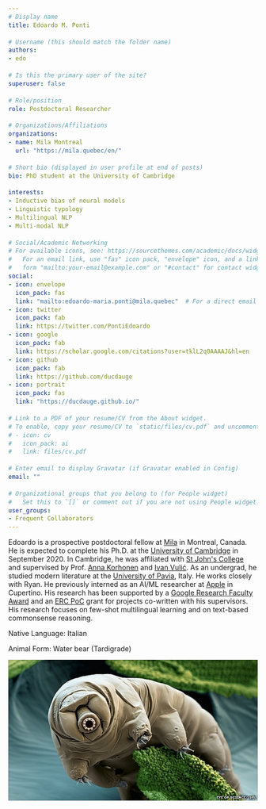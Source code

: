 ```yaml
---
# Display name
title: Edoardo M. Ponti

# Username (this should match the folder name)
authors:
- edo

# Is this the primary user of the site?
superuser: false

# Role/position
role: Postdoctoral Researcher

# Organizations/Affiliations
organizations:
- name: Mila Montreal
  url: "https://mila.quebec/en/"

# Short bio (displayed in user profile at end of posts)
bio: PhD student at the University of Cambridge

interests:
- Inductive bias of neural models
- Linguistic typology
- Multilingual NLP
- Multi-modal NLP

# Social/Academic Networking
# For available icons, see: https://sourcethemes.com/academic/docs/widgets/#icons
#   For an email link, use "fas" icon pack, "envelope" icon, and a link in the
#   form "mailto:your-email@example.com" or "#contact" for contact widget.
social:
- icon: envelope
  icon_pack: fas
  link: "mailto:edoardo-maria.ponti@mila.quebec"  # For a direct email link, use "mailto:test@example.org".
- icon: twitter
  icon_pack: fab
  link: https://twitter.com/PontiEdoardo
- icon: google
  icon_pack: fab
  link: https://scholar.google.com/citations?user=tklL2q0AAAAJ&hl=en
- icon: github
  icon_pack: fab
  link: https://github.com/ducdauge
- icon: portrait
  icon_pack: fas
  link: "https://ducdauge.github.io/"
  
# Link to a PDF of your resume/CV from the About widget.
# To enable, copy your resume/CV to `static/files/cv.pdf` and uncomment the lines below.  
# - icon: cv
#   icon_pack: ai
#   link: files/cv.pdf 

# Enter email to display Gravatar (if Gravatar enabled in Config)
email: ""
  
# Organizational groups that you belong to (for People widget)
#   Set this to `[]` or comment out if you are not using People widget.  
user_groups:
- Frequent Collaborators
---
```

Edoardo is a prospective postdoctoral fellow at [Mila](https://mila.quebec/en/) in Montreal, Canada. He is expected to complete his Ph.D. at the [University of Cambridge](https://www.cam.ac.uk/) in September 2020.  In Cambridge, he was affiliated with [St John's College](https://www.joh.cam.ac.uk/) and supervised by Prof. [Anna Korhonen](https://www.cl.cam.ac.uk/~alk23/) and [Ivan Vulić](https://sites.google.com/site/ivanvulic/). As an undergrad, he studied modern literature at the [University of Pavia](http://wcm-3.unipv.it/site/en/home.html), Italy. He works closely with Ryan. He previously interned as an AI/ML researcher at [Apple](https://www.apple.com/) in Cupertino. His research has been supported by a [Google Research Faculty Award](https://ai.google/research/outreach/faculty-research-awards/) and an [ERC PoC](https://www.mmll.cam.ac.uk/news/prof-anna-korhonens-project-enabling-multilingual-conversational-ai-awarded-erc-proof-concept) grant for projects co-written with his supervisors. His research focuses on few-shot multilingual learning and on text-based commonsense reasoning. 

Native Language: Italian

Animal Form: Water bear (Tardigrade)

<img  class="avatar-small" src="tardigrade.jpg" style="float: center" />